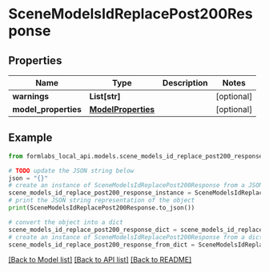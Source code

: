 # SceneModelsIdReplacePost200Response


## Properties

Name | Type | Description | Notes
------------ | ------------- | ------------- | -------------
**warnings** | **List[str]** |  | [optional] 
**model_properties** | [**ModelProperties**](ModelProperties.md) |  | [optional] 

## Example

```python
from formlabs_local_api.models.scene_models_id_replace_post200_response import SceneModelsIdReplacePost200Response

# TODO update the JSON string below
json = "{}"
# create an instance of SceneModelsIdReplacePost200Response from a JSON string
scene_models_id_replace_post200_response_instance = SceneModelsIdReplacePost200Response.from_json(json)
# print the JSON string representation of the object
print(SceneModelsIdReplacePost200Response.to_json())

# convert the object into a dict
scene_models_id_replace_post200_response_dict = scene_models_id_replace_post200_response_instance.to_dict()
# create an instance of SceneModelsIdReplacePost200Response from a dict
scene_models_id_replace_post200_response_from_dict = SceneModelsIdReplacePost200Response.from_dict(scene_models_id_replace_post200_response_dict)
```
[[Back to Model list]](../README.md#documentation-for-models) [[Back to API list]](../README.md#documentation-for-api-endpoints) [[Back to README]](../README.md)


